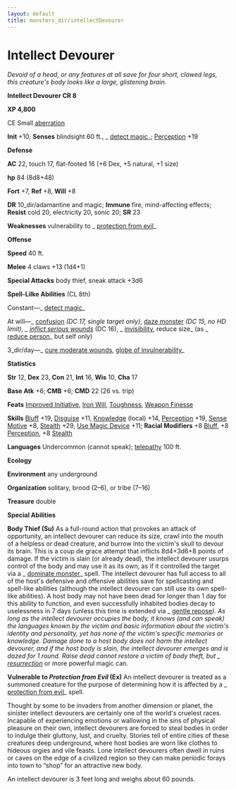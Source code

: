 ```yaml
---
layout: default
title: monsters_dir/intellectDevourer
---
```

# Intellect Devourer

_Devoid of a head, or any features at all save for four short, clawed legs, this creature's body looks like a large, glistening brain._

**Intellect Devourer CR 8**

**XP 4,800**

CE Small [aberration](../creatureTypes#_aberration)

**Init** +10; **Senses** blindsight 60 ft., _ [detect magic](../../spells_dir/detectMagic#_detect-magic)_; [Perception](../../skills_dir/perception#_perception) +19

**Defense**

**AC** 22, touch 17, flat-footed 16 (+6 Dex, +5 natural, +1 size)

**hp** 84 (8d8+48)

**Fort** +7, **Ref** +8, **Will** +8

**DR** 10_dir/adamantine and magic; **Immune** fire, mind-affecting effects; **Resist** cold 20, electricity 20, sonic 20; **SR** 23

**Weaknesses** vulnerability to _ [protection from evil](../../spells_dir/protectionFromEvil#_protection-from-evil)_

**Offense**

**Speed** 40 ft.

**Melee** 4 claws +13 (1d4+1)

**Special Attacks** body thief, sneak attack +3d6

**Spell-Lilke Abilities** (CL 8th)

Constant—_ [detect magic](../../spells_dir/detectMagic#_detect-magic)_

At will—_ [confusion](../../spells_dir/confusion#_confusion) _(DC 17, single target only)_, [daze monster](../../spells_dir/dazeMonster#_daze-monster) _(DC 15, no HD limit), _ [inflict serious wounds](../../spells_dir/inflictSeriousWounds#_inflict-serious-wounds)_ (DC 16), _ [invisibility](../../spells_dir/invisibility#_invisibility), reduce size_ (as _ [reduce person](../../spells_dir/reducePerson#_reduce-person)_ but self only)

3_dir/day—_ [cure moderate wounds](../../spells_dir/cureModerateWounds#_cure-moderate-wounds), [globe of invulnerability](../../spells_dir/globeOfInvulnerability#_globe-of-invulnerability)_

**Statistics**

**Str** 12, **Dex** 23, **Con** 21, **Int** 16, **Wis** 10, **Cha** 17

**Base Atk** +6; **CMB** +6; **CMD** 22 (26 vs. trip)

**Feats** [Improved Initiative](../../feats#_improved-initiative), [Iron Will](../../feats#_iron-will), [Toughness](../../feats#_toughness), [Weapon Finesse](../../feats#_weapon-finesse)

**Skills** [Bluff](../../skills_dir/bluff#_bluff) +19, [Disguise](../../skills_dir/disguise#_disguise) +11, [Knowledge](../../skills_dir/knowledge#_knowledge) (local) +14, [Perception](../../skills_dir/perception#_perception) +19, [Sense Motive](../../skills_dir/senseMotive#_sense-motive) +8, [Stealth](../../skills_dir/stealth#_stealth) +29, [Use Magic Device](../../skills_dir/useMagicDevice#_use-magic-device) +11; **Racial Modifiers** +8 [Bluff](../../skills_dir/bluff#_bluff), +8 [Perception](../../skills_dir/perception#_perception), +8 [Stealth](../../skills_dir/stealth#_stealth)

**Languages** Undercommon (cannot speak); [telepathy](../universalMonsterRules#_telepathy) 100 ft.

**Ecology**

**Environment** any underground

**Organization** solitary, brood (2–6), or tribe (7–16)

**Treasure** double

**Special Abilities**

**Body Thief (Su)** As a full-round action that provokes an attack of opportunity, an intellect devourer can reduce its size, crawl into the mouth of a helpless or dead creature, and burrow into the victim's skull to devour its brain. This is a coup de grace attempt that inflicts 8d4+3d6+8 points of damage. If the victim is slain (or already dead), the intellect devourer usurps control of the body and may use it as its own, as if it controlled the target via a _ [dominate monster](../../spells_dir/dominateMonster#_dominate-monster)_ spell. The intellect devourer has full access to all of the host's defensive and offensive abilities save for spellcasting and spell-like abilities (although the intellect devourer can still use its own spell-like abilities). A host body may not have been dead for longer than 1 day for this ability to function, and even successfully inhabited bodies decay to uselessness in 7 days (unless this time is extended via _ [gentle repose](../../spells_dir/gentleRepose#_gentle-repose)_). As long as the intellect devourer occupies the body, it knows (and can speak) the languages known by the victim and basic information about the victim's identity and personality, yet has none of the victim's specific memories or knowledge. Damage done to a host body does not harm the intellect devourer, and if the host body is slain, the intellect devourer emerges and is dazed for 1 round. _Raise dead_ cannot restore a victim of body theft, but _ [resurrection](../../spells_dir/resurrection#_resurrection)_ or more powerful magic can.

**Vulnerable to _Protection from Evil_ (Ex)** An intellect devourer is treated as a summoned creature for the purpose of determining how it is affected by a _ [protection from evil](../../spells_dir/protectionFromEvil#_protection-from-evil)_ spell.

Thought by some to be invaders from another dimension or planet, the sinister intellect devourers are certainly one of the world's cruelest races. Incapable of experiencing emotions or wallowing in the sins of physical pleasure on their own, intellect devourers are forced to steal bodies in order to indulge their gluttony, lust, and cruelty. Stories tell of entire cities of these creatures deep underground, where host bodies are worn like clothes to hideous orgies and vile feasts. Lone intellect devourers often dwell in ruins or caves on the edge of a civilized region so they can make periodic forays into town to “shop” for an attractive new body.

An intellect devourer is 3 feet long and weighs about 60 pounds.

